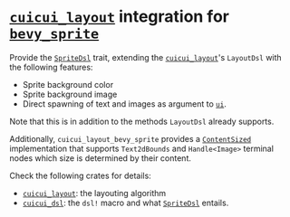# [`cuicui_layout`] integration for [`bevy_sprite`]

Provide the [`SpriteDsl`] trait, extending the [`cuicui_layout`]'s `LayoutDsl`
with the following features:

- Sprite background color
- Sprite background image
- Direct spawning of text and images as argument to [`ui`].

Note that this is in addition to the methods `LayoutDsl` already supports.

Additionally, `cuicui_layout_bevy_sprite` provides a [`ContentSized`]
implementation that supports `Text2dBounds` and `Handle<Image>` terminal nodes
which size is determined by their content.

Check the following crates for details:

- [`cuicui_layout`]: the layouting algorithm
- [`cuicui_dsl`]: the `dsl!` macro and what [`SpriteDsl`] entails.

[`cuicui_layout`]: https://docs.rs/cuicui_layout/latest/cuicui_layout/
[`bevy_sprite`]: https://docs.rs/bevy_sprite/latest/bevy_sprite/
[`SpriteDsl`]: https://docs.rs/cuicui_layout_bevy_sprite/latest/cuicui_layout_bevy_sprite/struct.SpriteDsl.html
[`ui`]: https://docs.rs/cuicui_layout/latest/cuicui_layout/dsl/struct.LayoutDsl.html#method.ui
[`ContentSized`]: https://docs.rs/cuicui_layout/latest/cuicui_layout/dsl/struct.ContentSized.html
[`cuicui_dsl`]: https://docs.rs/cuicui_dsl/latest/cuicui_dsl/